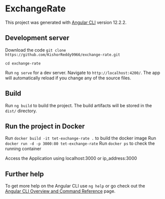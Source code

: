 # ExchangeRate

This project was generated with [Angular CLI](https://github.com/angular/angular-cli) version 12.2.2.

## Development server

Download the code
`git clone https://github.com/KishorReddy9966/exchange-rate.git`

`cd exchange-rate`

Run `ng serve` for a dev server. Navigate to `http://localhost:4200/`. The app will automatically reload if you change any of the source files.

## Build

Run `ng build` to build the project. The build artifacts will be stored in the `dist/` directory.

## Run the project in Docker

Run `docker build -it tet-exchange-rate .` to build the docker image
Run `docker run -d -p 3000:80 tet-exchange-rate`
Run `docker ps` to check the running container

Access the Application using localhost:3000 or ip_address:3000

## Further help

To get more help on the Angular CLI use `ng help` or go check out the [Angular CLI Overview and Command Reference](https://angular.io/cli) page.
